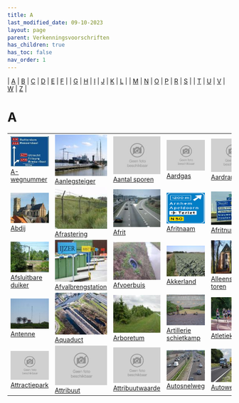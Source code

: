 ```yaml
---
title: A
last_modified_date: 09-10-2023
layout: page
parent: Verkenningsvoorschriften
has_children: true
has_toc: false
nav_order: 1
---
```


| [A](../A/A.html) | [B](../B/B.html) | [C](../C/C.html) | [D](../D/D.html) | [E](../E/E.html) | [F](../F/F.html) |
| [G](../G/G.html) | [H](../H/H.html) | [I](../I/I.html) | [J](../J/J.html) | [K](../K/K.html) | [L](../L/L.html) |
| [M](../M/M.html) | [N](../N/N.html) | [O](../O/O.html) | [P](../P/P.html) | [R](../R/R.html) | [S](../S/S.html) |
| [T](../T/T.html) | [U](../U/U.html) | [V](../V/V.html) | [W](../W/W.html) | [Z](../Z/Z.html) |

A
=

|     |     |     |     |     |     |
| --- | --- | --- | --- | --- | --- |
| [![](A-Wegnummer/foto_A_wegnummers_125x100.jpg)](A-Wegnummer/A-Wegnummer.html)<br>[A-wegnummer](A-Wegnummer/A-Wegnummer.html)                           | [![](Aanlegsteiger/vv_0017_125x100.jpg)](Aanlegsteiger/Aanlegsteiger.html)<br>[Aanlegsteiger](Aanlegsteiger/Aanlegsteiger.html)                                   | [![](../../images/foto-niet-beschikbaar_125x100.jpg)](Aantal_sporen/Aantal_sporen.html)<br>[Aantal sporen](Aantal_sporen/Aantal_sporen.html)           | [![](../../images/foto-niet-beschikbaar_125x100.jpg)](Aardgas/Aardgas.html)<br>[Aardgas](Aardgas/Aardgas.html)                                                                       | [![](../../images/foto-niet-beschikbaar_125x100.jpg)](Aardrand/Aardrand.html)<br>[Aardrand](Aardrand/Aardrand.html)                                                                    |
| [![](Abdij/Abdij_125x100.jpg)](Abdij/Abdij.html)<br>[Abdij](Abdij/Abdij.html)                                                                           | [![](Afrastering/vv_0127_125x100.jpg)](Afrastering/Afrastering.html)<br>[Afrastering](Afrastering/Afrastering.html)                                               | [![](Afrit/afrit_125x100.jpg)](Afrit/Afrit.html)<br>[Afrit](Afrit/Afrit.html)                                                                   | [![](Afritnaam/afritnaam_125x100.png)](Afritnaam/Afritnaam.html)<br>[Afritnaam](Afritnaam/Afritnaam.html)                                                                     | [![](Afritnummer/afritnummer_125x100.jpg)](Afritnummer/Afritnummer.html)<br>[Afritnummer](Afritnummer/Afritnummer.html)                                                         |
| [![](../D/Duiker/duiker_4_125x100.jpg)](Afsluitbare_duiker/Afsluitbare_duiker.html)<br>[Afsluitbare duiker](Afsluitbare_duiker/Afsluitbare_duiker.html) | [![](Afvalbrengstation/afvalbrengstation_125x100.jpg)](Afvalbrengstation/Afvalbrengstation.html)<br>[Afvalbrengstation](Afvalbrengstation/Afvalbrengstation.html) | [![](Afvoerbuis/afvoerbuis_125x100.jpg)](Afvoerbuis/Afvoerbuis.html)<br>[Afvoerbuis](Afvoerbuis/Afvoerbuis.html)                                | [![](Akkerland/vv_0235_125x100.jpg)](Akkerland/Akkerland.html)<br>[Akkerland](Akkerland/Akkerland.html)                                                                       | [![](Alleenstaande_toren/Alleenstaande_toren_125x100.jpg)](Alleenstaande_toren/Alleenstaande_toren.html)<br>[Alleenstaande toren](Alleenstaande_toren/Alleenstaande_toren.html) |
| [![](../Z/Zendmast/vv_0565_125x100.jpg)](Antenne/Antenne.html)<br>[Antenne](Antenne/Antenne.html)                                                       | [![](Aquaduct/Gouwe-aquaduct_lucht_125x100.jpg)](Aquaduct/Aquaduct.html)<br>[Aquaduct](Aquaduct/Aquaduct.html)                                                    | [![](../B/Bos/vv_0141_125x100.jpg)](Arboretum/Arboretum.html)<br>[Arboretum](Arboretum/Arboretum.html)                                          | [![](../S/Schietbaan/schietbaan1_125x100.bmp)](Artillerie_schietkamp/Artillerie_schietkamp.html)<br>[Artillerie schietkamp](Artillerie_schietkamp/Artillerie_schietkamp.html) | [![](Atletiekbaan/atletiekbaan1_125x100.jpg)](Atletiekbaan/Atletiekbaan.html)<br>[Atletiekbaan](Atletiekbaan/Atletiekbaan.html)                                                 |
| [![](../../images/foto-niet-beschikbaar.jpg)](Attractiepark/Attractiepark.html)<br>[Attractiepark](Attractiepark/Attractiepark.html)                   | [![](../../images/foto-niet-beschikbaar.jpg)](Attribuutwaarde/Attribuutwaarde.html)<br>[Attribuut](Attribuutwaarde/Attribuutwaarde.html)                         | [![](../../images/foto-niet-beschikbaar.jpg)](Attribuutwaarde/Attribuutwaarde.html)<br>[Attribuutwaarde](Attribuutwaarde/Attribuutwaarde.html) | [![](Autosnelweg/Autosnelweg_125x100.jpg)](Autosnelweg/Autosnelweg.html)<br>[Autosnelweg](Autosnelweg/Autosnelweg.html)                                                       | [![](Autoweg/autoweg_125x100.jpg)](Autoweg/Autoweg.html)<br>[Autoweg](Autoweg/Autoweg.html)                                                                                     |
